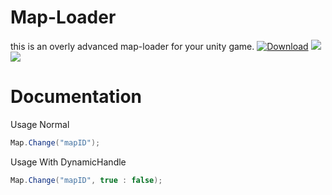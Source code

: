 # Map-Loader
this is an overly advanced map-loader for your unity game.
[![Download](https://img.shields.io/badge/Download-blue.svg)]([https://github.com/fchb1239/PhotonVR/releases](https://github.com/JokerJosh0/Map-Loader/releases))
![](https://img.shields.io/badge/Help%20Discord)
![](https://github.com/JokerJosh0/Map-Loader/assets/137851579/1e2118d7-26e3-45d3-80b5-239fc2c22708)


# Documentation



Usage Normal
```cs
Map.Change("mapID");
```

Usage With DynamicHandle
```cs
Map.Change("mapID", true : false);
```
